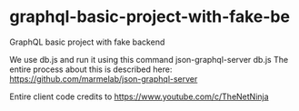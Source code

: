 # graphql-basic-project-with-fake-be
GraphQL basic project with fake backend

We use db.js and run it using this command json-graphql-server db.js
The entire process about this is described here: https://github.com/marmelab/json-graphql-server

Entire client code credits to https://www.youtube.com/c/TheNetNinja
